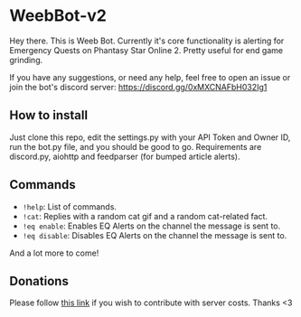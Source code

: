 # WeebBot-v2

Hey there. This is Weeb Bot. Currently it's core functionality is alerting for Emergency Quests on Phantasy Star Online 2. Pretty useful for end game grinding.

If you have any suggestions, or need any help, feel free to open an issue or join the bot's discord server: https://discord.gg/0xMXCNAFbH032Ig1

## How to install

Just clone this repo, edit the settings.py with your API Token and Owner ID, run the bot.py file, and you should be good to go. Requirements are discord.py, aiohttp and feedparser (for bumped article alerts).

## Commands

- `!help`: List of commands.
- `!cat`: Replies with a random cat gif and a random cat-related fact.
- `!eq enable`: Enables EQ Alerts on the channel the message is sent to.
- `!eq disable`: Disables EQ Alerts on the channel the message is sent to.

And a lot more to come!

## Donations

Please follow [this link](http://kazesenoue.moe/donate.html) if you wish to contribute with server costs. Thanks <3
